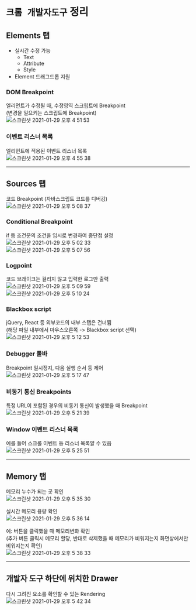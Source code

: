 # `크롬 개발자도구` 정리

## Elements 탭
- 실시간 수정 가능    
    - Text  
    - Attribute  
    - Style  
- Element 드래그드롭 지원  

### DOM Breakpoint
엘리먼트가 수정될 때, 수정영역 스크립트에 Breakpoint    
(변경을 일으키는 스크립트에 Breakpoint)  
![스크린샷 2021-01-29 오후 4 51 53](https://user-images.githubusercontent.com/10363214/106247007-4f2b2500-6252-11eb-9dd3-3ae56e167a8e.png)

### 이벤트 리스너 목록
엘리먼트에 적용된 이벤트 리스너 목록  
![스크린샷 2021-01-29 오후 4 55 38](https://user-images.githubusercontent.com/10363214/106247401-d4aed500-6252-11eb-8ed0-a83700a684b6.png)  

-----

## Sources 탭
코드 Breakpoint (자바스크립트 코드를 디버깅)  
![스크린샷 2021-01-29 오후 5 08 37](https://user-images.githubusercontent.com/10363214/106248669-a5996300-6254-11eb-83d1-dd9ccb2c2426.png)  

### Conditional Breakpoint  
if 등 조건문의 조건을 임시로 변경하여 중단점 설정  
![스크린샷 2021-01-29 오후 5 02 33](https://user-images.githubusercontent.com/10363214/106248062-cb723800-6253-11eb-9142-3c3afc54d7b1.png)  
![스크린샷 2021-01-29 오후 5 07 56](https://user-images.githubusercontent.com/10363214/106248590-8c90b200-6254-11eb-8de3-2a8333f86bcd.png)    

### Logpoint
코드 브래이크는 걸리지 않고 입력한 로그만 출력   
![스크린샷 2021-01-29 오후 5 09 59](https://user-images.githubusercontent.com/10363214/106248830-e5604a80-6254-11eb-9769-2db2bb01b0af.png)  
![스크린샷 2021-01-29 오후 5 10 24](https://user-images.githubusercontent.com/10363214/106248831-e6917780-6254-11eb-8397-93f515a06b2d.png)  

### Blackbox script
jQuery, React 등 외부코드의 내부 스탭은 건너뜀  
(해당 파일 내부에서 마우스오른쪽 -> Blackbox script 선택)  
![스크린샷 2021-01-29 오후 5 12 53](https://user-images.githubusercontent.com/10363214/106249290-87803280-6255-11eb-8858-88202233d1f5.png)  

### Debugger 툴바
Breakpoint 일시정지, 다음 실행 순서 등 제어   
![스크린샷 2021-01-29 오후 5 17 47](https://user-images.githubusercontent.com/10363214/106249616-ef367d80-6255-11eb-985a-1f97fb8f35a4.png)  

### 비동기 통신 Breakpoints
특정 URL이 포함된 경우의 비동기 통신이 발생했을 때 Breakpoint  
![스크린샷 2021-01-29 오후 5 21 39](https://user-images.githubusercontent.com/10363214/106250056-78e64b00-6256-11eb-9acd-500f1498525a.png)  

### Window 이벤트 리스너 목록
예를 들어 스크롤 이벤트 등 리스너 목록알 수 있음  
![스크린샷 2021-01-29 오후 5 25 51](https://user-images.githubusercontent.com/10363214/106250495-0e81da80-6257-11eb-95fb-01e9b542e35e.png)  

-----

## Memory 탭
메모리 누수가 되는 곳 확인  
![스크린샷 2021-01-29 오후 5 35 30](https://user-images.githubusercontent.com/10363214/106251511-666d1100-6258-11eb-9353-21be5385b31f.png)  
  
실시간 메모리 용량 확인  
![스크린샷 2021-01-29 오후 5 36 14](https://user-images.githubusercontent.com/10363214/106251596-83094900-6258-11eb-8561-bb9c6e10e099.png)   
  
예: 버튼을 클릭했을 때 메모리변화 확인   
(추가 버튼 클릭시 메모리 할당, 반대로 삭제했을 때 메모리가 비워지는지 화면상에서만 비워지는지 확인)  
![스크린샷 2021-01-29 오후 5 38 33](https://user-images.githubusercontent.com/10363214/106251871-dda2a500-6258-11eb-8105-aefc0296db93.png)  

-----

## 개발자 도구 하단에 위치한 Drawer
다시 그려진 요소를 확인할 수 있는 Rendering  
![스크린샷 2021-01-29 오후 5 42 34](https://user-images.githubusercontent.com/10363214/106252323-7afdd900-6259-11eb-884b-e9da88af45a5.png)  
